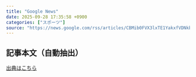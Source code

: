 ```yaml
---
title: "Google News"
date: 2025-09-28 17:35:58 +0900
categories: ["スポーツ"]
source: "https://news.google.com/rss/articles/CBMib0FVX3lxTE1YakxfVDNkbHBtbW15Z0FmUDJkOUU2V29ENXhsb2szWDVHdkstaC1WMzBtSXVJamNvNU5pZ0txcDhEdW5WTWg3bEZLOWstN0xIX2M4MHF0UE1LQ3d4QThZNzk2SHFWZFlpUkVCVy1yNA?oc=5"
---
```


## 記事本文（自動抽出）
<body class="y0K44d EA71Tc" id="readabilityBody"></body>

[出典はこちら](https://news.google.com/rss/articles/CBMib0FVX3lxTE1YakxfVDNkbHBtbW15Z0FmUDJkOUU2V29ENXhsb2szWDVHdkstaC1WMzBtSXVJamNvNU5pZ0txcDhEdW5WTWg3bEZLOWstN0xIX2M4MHF0UE1LQ3d4QThZNzk2SHFWZFlpUkVCVy1yNA?oc=5)
